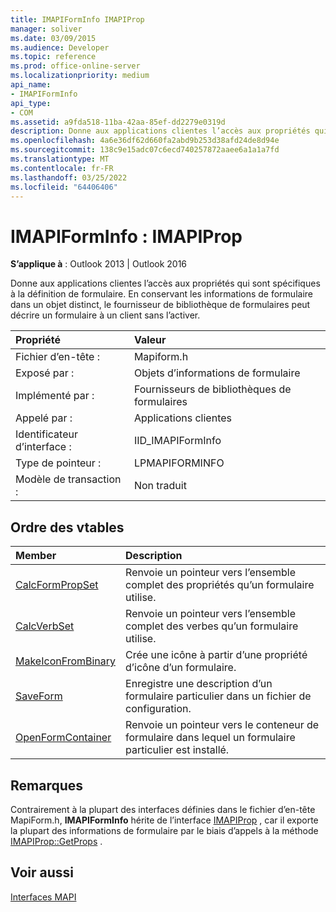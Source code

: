 ```yaml
---
title: IMAPIFormInfo IMAPIProp
manager: soliver
ms.date: 03/09/2015
ms.audience: Developer
ms.topic: reference
ms.prod: office-online-server
ms.localizationpriority: medium
api_name:
- IMAPIFormInfo
api_type:
- COM
ms.assetid: a9fda518-11ba-42aa-85ef-dd2279e0319d
description: Donne aux applications clientes l’accès aux propriétés qui sont spécifiques à la définition de formulaire. Le fournisseur peut décrire un formulaire sans l’activer.
ms.openlocfilehash: 4a6e36df62d660fa2abd9b253d38afd24de8d94e
ms.sourcegitcommit: 138c9e15adc07c6ecd740257872aaee6a1a1a7fd
ms.translationtype: MT
ms.contentlocale: fr-FR
ms.lasthandoff: 03/25/2022
ms.locfileid: "64406406"
---
```

# <a name="imapiforminfo--imapiprop"></a>IMAPIFormInfo : IMAPIProp

  
  
**S’applique à** : Outlook 2013 | Outlook 2016 
  
Donne aux applications clientes l’accès aux propriétés qui sont spécifiques à la définition de formulaire. En conservant les informations de formulaire dans un objet distinct, le fournisseur de bibliothèque de formulaires peut décrire un formulaire à un client sans l’activer.
  
|Propriété |Valeur |
|:-----|:-----|
|Fichier d’en-tête :  <br/> |Mapiform.h  <br/> |
|Exposé par :  <br/> |Objets d’informations de formulaire  <br/> |
|Implémenté par :  <br/> |Fournisseurs de bibliothèques de formulaires  <br/> |
|Appelé par :  <br/> |Applications clientes  <br/> |
|Identificateur d’interface :  <br/> |IID_IMAPIFormInfo  <br/> |
|Type de pointeur :  <br/> |LPMAPIFORMINFO  <br/> |
|Modèle de transaction :  <br/> |Non traduit  <br/> |
   
## <a name="vtable-order"></a>Ordre des vtables

|Member |Description |
|:-----|:-----|
|[CalcFormPropSet](imapiforminfo-calcformpropset.md) <br/> |Renvoie un pointeur vers l’ensemble complet des propriétés qu’un formulaire utilise. |
|[CalcVerbSet](imapiforminfo-calcverbset.md) <br/> |Renvoie un pointeur vers l’ensemble complet des verbes qu’un formulaire utilise. |
|[MakeIconFromBinary](imapiforminfo-makeiconfrombinary.md) <br/> |Crée une icône à partir d’une propriété d’icône d’un formulaire. |
|[SaveForm](imapiforminfo-saveform.md) <br/> |Enregistre une description d’un formulaire particulier dans un fichier de configuration. |
|[OpenFormContainer](imapiforminfo-openformcontainer.md) <br/> |Renvoie un pointeur vers le conteneur de formulaire dans lequel un formulaire particulier est installé. |
   
## <a name="remarks"></a>Remarques

Contrairement à la plupart des interfaces définies dans le fichier d’en-tête MapiForm.h, **IMAPIFormInfo** hérite de l’interface [IMAPIProp](imapipropiunknown.md) , car il exporte la plupart des informations de formulaire par le biais d’appels à la méthode [IMAPIProp::GetProps](imapiprop-getprops.md) . 
  
## <a name="see-also"></a>Voir aussi



[Interfaces MAPI](mapi-interfaces.md)

